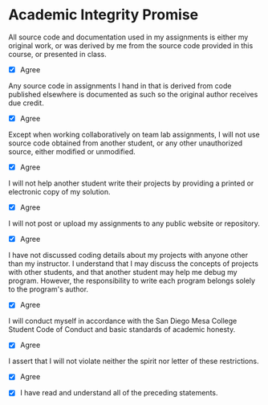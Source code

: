 # Academic Integrity Promise

All source code and documentation used in my assignments is either
my original work,
or was derived by me 
from the source code provided in this course,
or presented in class.

- [x] Agree

Any source code in assignments I hand in that is derived from code published elsewhere 
is documented as such so the original author receives due credit.

- [x] Agree

Except when working collaboratively on team lab assignments,
I will not use source code obtained from another student, 
or any other unauthorized source, either modified or unmodified.

- [x] Agree

I will not help another student write their projects by providing a printed
or electronic copy of my solution.

- [x] Agree

I will not post or upload my assignments to any public website or repository.

- [x] Agree

I have not discussed coding details about my projects with anyone other than my instructor. 
I understand that I may discuss the concepts of projects with other students, 
and that another student may help me debug my program. 
However, the responsibility to write each program belongs solely to the program's author.

- [x] Agree

I will conduct myself in accordance with the 
San Diego Mesa College Student Code of Conduct and basic standards of academic honesty.

- [x] Agree

I assert that I will not violate neither the spirit nor letter of these restrictions.

- [x] Agree

- [x] I have read and understand all of the preceding statements.

